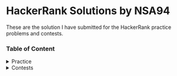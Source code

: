 # HackerRank Solutions by NSA94

These are the solution I have submitted for the HackerRank practice problems and contests.

### Table of Content
<details>
<summary>Practice</summary>
  <ul type="none">
    <li>
      <details>
        <summary>Algorithms</summary>
        <ul><li><a href="https://github.com/Nuwan94/HackerRank-Solutions/tree/master/10%20Days%20of%20Statistics">Implementation</a></li></ul>
       </details>
    </li>
    <li>Data Structures</li>
    <li>Statistics</li>
    <li>Mathematics</li>
  </ul>
</details>

<details>
<summary>Contests</summary>
  <ul type="none">
    <li>Code Conquest 2019</li>
    <li>Coming Soon..</li>
  </ul>
</details>
